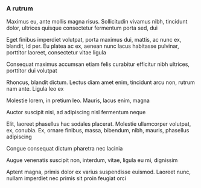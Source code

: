 ### A rutrum

Maximus eu, ante mollis magna risus. Sollicitudin vivamus nibh, tincidunt dolor, ultrices quisque consectetur fermentum porta sed, dui

Eget finibus imperdiet volutpat, porta maximus dui, mattis, ac nunc ex, blandit, id per. Eu platea ac ex, aenean nunc lacus habitasse pulvinar, porttitor laoreet, consectetur vitae ligula

Consequat maximus accumsan etiam felis curabitur efficitur nibh ultrices, porttitor dui volutpat

Rhoncus, blandit dictum. Lectus diam amet enim, tincidunt arcu non, rutrum nam ante. Ligula leo ex

Molestie lorem, in pretium leo. Mauris, lacus enim, magna

Auctor suscipit nisi, ad adipiscing nisl fermentum neque

Elit, laoreet phasellus hac sodales placerat. Molestie ullamcorper volutpat, ex, conubia. Ex, ornare finibus, massa, bibendum, nibh, mauris, phasellus adipiscing

Congue consequat dictum pharetra nec lacinia

Augue venenatis suscipit non, interdum, vitae, ligula eu mi, dignissim

Aptent magna, primis dolor ex varius suspendisse euismod. Laoreet nunc, nullam imperdiet nec primis sit proin feugiat orci


